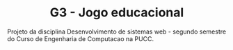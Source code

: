<h1 align="center">G3 - Jogo educacional</h1>
Projeto da disciplina Desenvolvimento de sistemas web - segundo semestre do Curso de Engenharia de Computacao na PUCC. 

